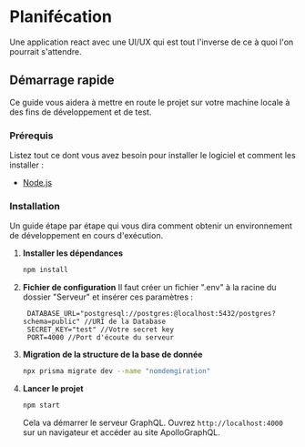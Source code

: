# Planifécation

Une application react avec une UI/UX qui est tout l'inverse de ce à quoi l'on pourrait s'attendre.

## Démarrage rapide

Ce guide vous aidera à mettre en route le projet sur votre machine locale à des fins de développement et de test.

### Prérequis

Listez tout ce dont vous avez besoin pour installer le logiciel et comment les installer :

- [Node.js](https://nodejs.org/)

### Installation

Un guide étape par étape qui vous dira comment obtenir un environnement de développement en cours d'exécution.

1. **Installer les dépendances**

   ```bash
   npm install
   ```

2. **Fichier de configuration**
   Il faut créer un fichier ".env" à la racine du dossier "Serveur" et insérer ces paramètres :
   ```
    DATABASE_URL="postgresql://postgres:@localhost:5432/postgres?schema=public" //URI de la Database
    SECRET_KEY="test" //Votre secret key
    PORT=4000 //Port d'écoute du serveur
   ```

3. **Migration de la structure de la base de donnée**
    ```bash
   npx prisma migrate dev --name "nomdemgiration"
   ```
   
4. **Lancer le projet**

   ```bash
   npm start
   ```

   Cela va démarrer le serveur GraphQL. Ouvrez `http://localhost:4000` sur un navigateur et accéder au site ApolloGraphQL.
